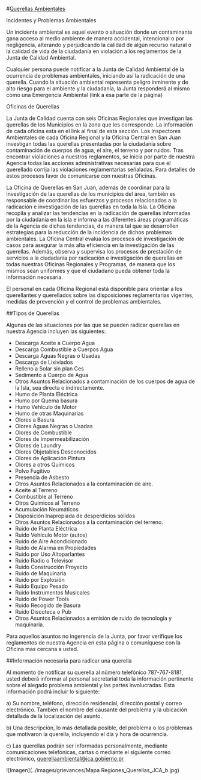#[Querellas Ambientales](id:grievances)
 
Incidentes y Problemas Ambientales

Un incidente ambiental es aquel evento o situación donde un contaminante gana acceso al medio ambiente de manera accidental, intencional o por negligencia, alterando y perjudicando la calidad de algún recurso natural o la calidad de vida de la ciudadanía en violación a los reglamentos de la Junta de Calidad Ambiental.  

Cualquier persona puede notificar a la Junta de Calidad Ambiental de la ocurrencia de problemas ambientales, iniciando así la radicación de una querella.   Cuando la situación ambiental representa peligro inminente y de alto riesgo para el ambiente y la ciudadanía, la Junta responderá al mismo como una Emergencia Ambiental (link a esa parte de la página) 

Oficinas de Querellas

La Junta de Calidad cuenta con seis Oficinas Regionales que investigan las querellas de los Municipios en la zona que les corresponde.  La información de cada oficina esta en el link al final de esta sección. Los Inspectores Ambientales de cada Oficina Regional y la Oficina Central en San Juan investigan  todas las querellas  presentadas  por  la ciudadanía sobre contaminación de  cuerpos de agua, el aire,  el terreno  y por ruidos.  Tras encontrar violaciones a nuestros reglamentos, se inicia por parte de nuestra Agencia todas las acciones administrativas necesarias para que el querellado corrija las violaciones reglamentarias señaladas.  Para detalles de estos procesos favor de comunicarse con nuestras Oficinas.  

La Oficina de  Querellas en San Juan, además de coordinar para la investigación de las querellas de los municipios del área,  también es responsable de  coordinar los esfuerzos y procesos relacionados a la radicación e investigación de las querellas en toda la Isla.  La Oficina recopila y analizar las tendencias en la radicación de querellas informadas por la ciudadanía en la isla e informa a las diferentes áreas programáticas de la Agencia de dichas tendencias, de manera tal que se desarrollen estrategias para la reducción de la incidencia de dichos problemas ambientales. La Oficina Central evalúa los procesos de investigación de casos para asegurar la más alta  eficiencia en la investigación de las querellas. Además, observa y supervisa los procesos de prestación de servicios a la ciudadanía por radicación e investigación de querellas en todas nuestras Oficinas Regionales y Programas, de manera que los mismos sean uniformes y que el ciudadano pueda obtener toda la información necesaria. 

El personal en cada Oficina Regional está disponible para orientar a los querellantes y querellados  sobre las  disposiciones reglamentarias  vigentes, medidas de prevención  y  el control  de  problemas  ambientales.
	
##Tipos de Querellas
 
Algunas de las situaciones por las que se pueden radicar querellas en  nuestra Agencia incluyen las siguientes: 

 - Descarga Aceite a Cuerpo Agua
 - Descarga Combustible a Cuerpos Agua
 - Descarga Aguas Negras o Usadas
 - Descarga de Lixiviados
 - Relleno a Solar sin plan Ces
 - Sedimento a Cuerpo de Agua
 - Otros Asuntos Relacionados a contaminación de los cuerpos de agua de la Isla, sea directa o indirectamente. 
 - Humo de Planta Eléctrica
 - Humo por Quema basura
 - Humo Vehículo de Motor
 - Humo de otras Maquinarias
 - Olores a Basura
 - Olores Aguas Negras o Usadas
 - Olores de Combustible
 - Olores de Impermeabilización
 - Olores de Laundry
 - Olores Objetables Desconocidos
 - Olores de Aplicación Pintura 
 - Olores a otros Químicos
 - Polvo Fugitivo
 - Presencia de Asbesto
 - Otros Asuntos Relacionados a la contaminación de aire. 
 - Aceite al Terreno
 - Combustible al Terreno
 - Otros Químicos al Terreno
 - Acumulación Neumáticos
 - Disposición Inapropiada de desperdicios sólidos
 - Otros Asuntos Relacionados a la contaminación del terreno.
 - Ruido de Planta Eléctrica
 - Ruido Vehículo Motor (autos)
 - Ruido de Aire Acondicionado
 - Ruido de Alarma en Propiedades
 - Ruido por Uso Altoparlantes
 - Ruido Radio o Televisor
 - Ruido Construcción Proyecto
 - Ruido de Maquinaria 
 - Ruido por Explosión
 - Ruido Equipo Pesado 
 - Ruido Instrumentos Musicales
 - Ruido de Power Tools
 - Ruido Recogido de Basura 
 - Ruido Discoteca o Pub
 - Otros Asuntos Relacionados a emisión de ruido de tecnología y maquinaria.  

Para aquellos asuntos no ingerencia de la Junta, por favor verifique los reglamentos de nuestra Agencia en esta página o comuníquese con la Oficina mas cercana a usted.
 	
##Información necesaria para radicar una querella
 
Al momento de notificar su querella al número telefónico 787-767-8181, usted deberá informar al personal secretarial toda la información pertinente sobre el alegado problema ambiental y las partes involucradas.  Esta información podrá incluir lo siguiente:

a) Su nombre, teléfono, dirección residencial, dirección postal y correo electrónico.  También el nombre del causante del problema y  la ubicación detallada de la localización del asunto.

b) Una descripción, lo más detallada posible, del problema o los problemas que motivaron la querella, incluyendo el día y hora de ocurrencia.

c) Las querellas podrán ser informadas personalmente, mediante comunicaciones telefónicas, cartas o mediante el siguiente correo electrónico, querellaambiental@jca.gobierno.pr

![Imagen](../images/grievances/Mapa Regiones_Querellas_JCA_b.jpg) 

